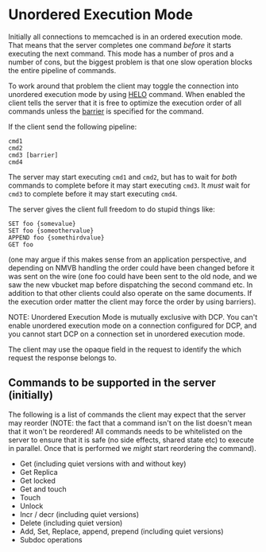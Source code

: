 # Unordered Execution Mode

Initially all connections to memcached is in an ordered execution
mode. That means that the server completes one command _before_ it
starts executing the next command. This mode has a number of pros and
a number of cons, but the biggest problem is that one slow operation
blocks the entire pipeline of commands.

To work around that problem the client may toggle the connection into
unordered execution mode by using [HELO](BinaryProtocol.md#0x1f-helo)
command. When enabled the client tells the server that it is free
to optimize the execution order of all commands unless the
[barrier](BinaryProtocol.md#request-header-with-flexible-framing-extras")
 is specified for the command.

If the client send the following pipeline:

    cmd1
    cmd2
    cmd3 [barrier]
    cmd4
    
The server may start executing `cmd1` and `cmd2`, but has to wait
for _both_ commands to complete before it may start executing `cmd3`.
It *must* wait for `cmd3` to complete before it may start executing `cmd4`.

The server gives the client full freedom to do stupid things like:

    SET foo {somevalue}
    SET foo {someothervalue}
    APPEND foo {somethirdvalue}
    GET foo

(one may argue if this makes sense from an application perspective, and
depending on NMVB handling the order could have been changed before it
was sent on the wire (one foo could have been sent to the old node, and
we saw the new vbucket map before dispatching the second command etc. In
addition to that other clients could also operate on the same documents.
If the execution order matter the client may force the order by using
barriers).

NOTE: Unordered Execution Mode is mutually exclusive with DCP. You
can't enable unordered execution mode on a connection configured for
DCP, and you cannot start DCP on a connection set in unordered execution
mode.

The client may use the opaque field in the request to identify the
which request the response belongs to.

## Commands to be supported in the server (initially)

The following is a list of commands the client may expect that
the server may reorder (NOTE: the fact that a command isn't on
the list doesn't mean that it won't be reordered! All commands
needs to be whitelisted on the server to ensure that it is
safe (no side effects, shared state etc) to execute in
parallel. Once that is performed we _might_ start reordering
the command).

* Get (including quiet versions with and without key)
* Get Replica
* Get locked
* Get and touch
* Touch
* Unlock
* Incr / decr (including quiet versions)
* Delete (including quiet version)
* Add, Set, Replace, append, prepend (including quiet versions)
* Subdoc operations
